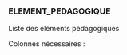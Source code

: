 ### ELEMENT_PEDAGOGIQUE

Liste des éléments pédagogiques

Colonnes nécessaires :

<!-- ELEMENT_PEDAGOGIQUE DEB -->

<!-- ELEMENT_PEDAGOGIQUE FIN -->